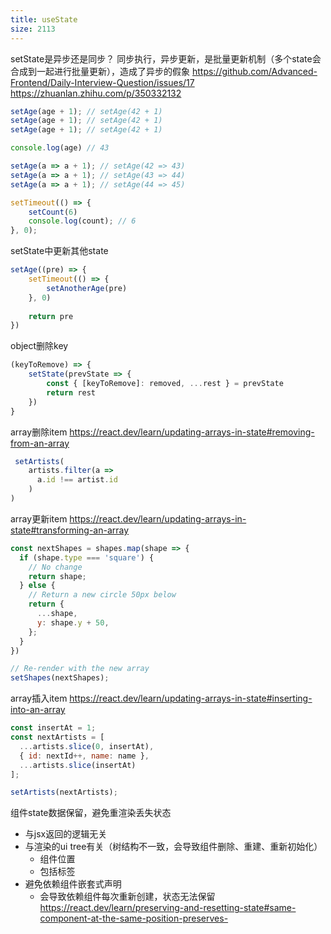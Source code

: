 ```yaml
---
title: useState
size: 2113
---
```

setState是异步还是同步？
同步执行，异步更新，是批量更新机制（多个state会合成到一起进行批量更新），造成了异步的假象
https://github.com/Advanced-Frontend/Daily-Interview-Question/issues/17
https://zhuanlan.zhihu.com/p/350332132
```javascript
setAge(age + 1); // setAge(42 + 1)  
setAge(age + 1); // setAge(42 + 1)  
setAge(age + 1); // setAge(42 + 1)

console.log(age) // 43
```

```js
setAge(a => a + 1); // setAge(42 => 43)  
setAge(a => a + 1); // setAge(43 => 44)  
setAge(a => a + 1); // setAge(44 => 45)

setTimeout(() => {
	setCount(6)
	console.log(count); // 6
}, 0);
```

setState中更新其他state
```js
setAge((pre) => {
	setTimeout(() => {
		setAnotherAge(pre)
	}, 0)
	
	return pre
})
```

object删除key
```js
(keyToRemove) => {
	setState(prevState => {
	    const { [keyToRemove]: removed, ...rest } = prevState
	    return rest
	})
}
```

array删除item
https://react.dev/learn/updating-arrays-in-state#removing-from-an-array
```jsx
 setArtists(
	artists.filter(a =>
	  a.id !== artist.id
	)
)
```

array更新item
https://react.dev/learn/updating-arrays-in-state#transforming-an-array
```jsx
const nextShapes = shapes.map(shape => {
  if (shape.type === 'square') {
	// No change
	return shape;
  } else {
	// Return a new circle 50px below
	return {
	  ...shape,
	  y: shape.y + 50,
	};
  }
})

// Re-render with the new array
setShapes(nextShapes);
```

array插入item
https://react.dev/learn/updating-arrays-in-state#inserting-into-an-array
```jsx
const insertAt = 1; 
const nextArtists = [
  ...artists.slice(0, insertAt),
  { id: nextId++, name: name },
  ...artists.slice(insertAt)
];

setArtists(nextArtists);
```

组件state数据保留，避免重渲染丢失状态
- 与jsx返回的逻辑无关
- 与渲染的ui tree有关（树结构不一致，会导致组件删除、重建、重新初始化）
	- 组件位置
	- 包括标签
- 避免依赖组件嵌套式声明
	- 会导致依赖组件每次重新创建，状态无法保留
https://react.dev/learn/preserving-and-resetting-state#same-component-at-the-same-position-preserves-

